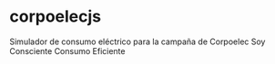 # corpoelecjs
Simulador de consumo eléctrico para la campaña de Corpoelec Soy Consciente Consumo Eficiente 
